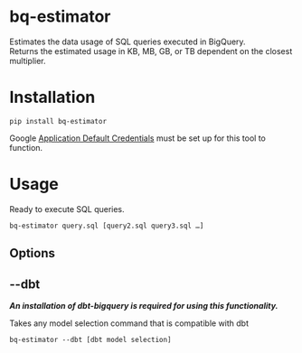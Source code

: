 # bq-estimator
Estimates the data usage of SQL queries executed in BigQuery.
<br>Returns the estimated usage in KB, MB, GB, or TB dependent on the closest multiplier.

# Installation

`pip install bq-estimator`

Google [Application Default Credentials](https://cloud.google.com/docs/authentication/application-default-credentials)
must be set up for this tool to function.

# Usage

Ready to execute SQL queries.

`bq-estimator query.sql [query2.sql query3.sql …]`

## Options
## --dbt

***An installation of dbt-bigquery is required for using this functionality.***

Takes any model selection command that is compatible with dbt

`bq-estimator --dbt [dbt model selection]`
